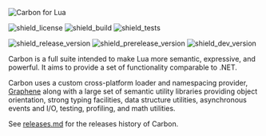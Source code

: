 ![Carbon for Lua][carbon_banner]

![shield_license]
![shield_build]
![shield_tests]

![shield_release_version]
![shield_prerelease_version]
![shield_dev_version]

Carbon is a full suite intended to make Lua more semantic, expressive, and powerful. It aims to provide a set of functionality comparable to .NET.

Carbon uses a custom cross-platform loader and namespacing provider, [Graphene][graphene] along with a large set of semantic utility libraries providing object orientation, strong typing facilities, data structure utilities, asynchronous events and I/O, testing, profiling, and math utilities.

See [releases.md](releases.md) for the releases history of Carbon.

[graphene]: https://github.com/lua-carbon/graphene
[carbon_banner]: https://raw.githubusercontent.com/lua-carbon/carbon/master/assets/carbon-banner.png
[carbon_icon]: https://raw.githubusercontent.com/lua-carbon/carbon/master/assets/carbon-icon.png

[shield_license]: https://img.shields.io/badge/license-zlib/libpng-333333.svg?style=flat-square
[shield_build]: https://img.shields.io/badge/build-passing-green.svg?style=flat-square
[shield_tests]: https://img.shields.io/badge/tests-10/10-brightgreen.svg?style=flat-square
[shield_release_version]: https://img.shields.io/github/release/lua-carbon/carbon.svg?style=flat-square
[shield_prerelease_version]: https://img.shields.io/github/tag/lua-carbon/carbon.svg?style=flat-square&label=prerelease
[shield_dev_version]: https://img.shields.io/badge/development-1.0.0-orange.svg?style=flat-square
